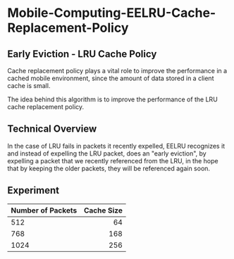 # Mobile-Computing-EELRU-Cache-Replacement-Policy
## Early Eviction - LRU Cache Policy

Cache replacement policy plays a vital role to improve the performance in a cached mobile environment, since the amount of data stored in a client cache is small.

The idea behind this algorithm is to improve the performance of the LRU cache replacement policy.

## Technical Overview
In the case of LRU fails in packets it recently expelled, EELRU recognizes it and instead of expelling the LRU packet, does an "early eviction", by expelling a packet that we recently referenced from the LRU, in the hope that by keeping the older packets, they will be referenced again soon.

## Experiment
| Number of Packets | Cache Size |
| :---              |       ---: |
|        512        |     64     |
|        768        |     168    |
|        1024       |     256    |
